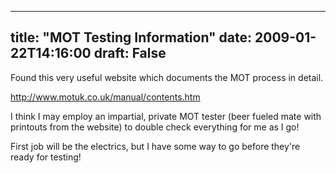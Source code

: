 
---
title: "MOT Testing Information"
date: 2009-01-22T14:16:00
draft: False
---

Found this very useful website which documents the MOT process in detail.

<a href="http://www.motuk.co.uk/manual/contents.htm">http://www.motuk.co.uk/manual/contents.htm</a>

I think I may employ an impartial, private MOT tester (beer fueled mate with printouts from the website) to double check everything for me as I go!

First job will be the electrics, but I have some way to go before they're ready for testing!